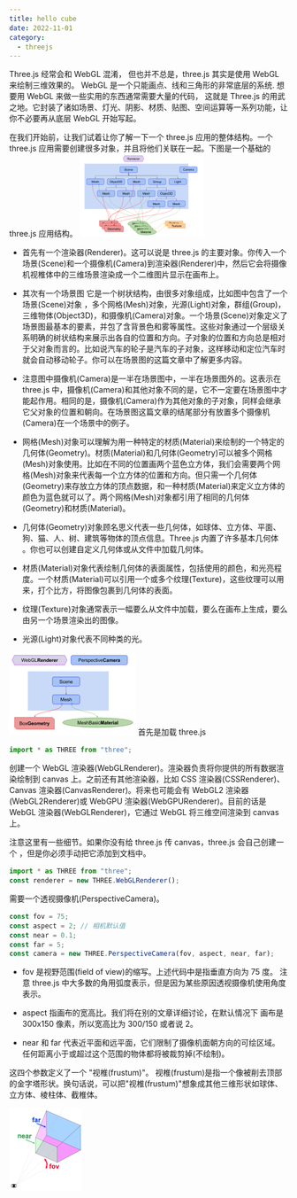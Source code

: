 ```yaml
---
title: hello cube
date: 2022-11-01
category:
  - threejs
---
```


Three.js 经常会和 WebGL 混淆， 但也并不总是，three.js 其实是使用 WebGL 来绘制三维效果的。 WebGL 是一个只能画点、线和三角形的非常底层的系统. 想要用 WebGL 来做一些实用的东西通常需要大量的代码， 这就是 Three.js 的用武之地。它封装了诸如场景、灯光、阴影、材质、贴图、空间运算等一系列功能，让你不必要再从底层 WebGL 开始写起。

在我们开始前，让我们试着让你了解一下一个 three.js 应用的整体结构。一个 three.js 应用需要创建很多对象，并且将他们关联在一起。下图是一个基础的 three.js 应用结构。
![](images/156003009122942222.png)

- 首先有一个渲染器(Renderer)。这可以说是 three.js 的主要对象。你传入一个场景(Scene)和一个摄像机(Camera)到渲染器(Renderer)中，然后它会将摄像机视椎体中的三维场景渲染成一个二维图片显示在画布上。

- 其次有一个场景图 它是一个树状结构，由很多对象组成，比如图中包含了一个场景(Scene)对象 ，多个网格(Mesh)对象，光源(Light)对象，群组(Group)，三维物体(Object3D)，和摄像机(Camera)对象。一个场景(Scene)对象定义了场景图最基本的要素，并包了含背景色和雾等属性。这些对象通过一个层级关系明确的树状结构来展示出各自的位置和方向。子对象的位置和方向总是相对于父对象而言的。比如说汽车的轮子是汽车的子对象，这样移动和定位汽车时就会自动移动轮子。你可以在场景图的这篇文章中了解更多内容。

- 注意图中摄像机(Camera)是一半在场景图中，一半在场景图外的。这表示在 three.js 中，摄像机(Camera)和其他对象不同的是，它不一定要在场景图中才能起作用。相同的是，摄像机(Camera)作为其他对象的子对象，同样会继承它父对象的位置和朝向。在场景图这篇文章的结尾部分有放置多个摄像机(Camera)在一个场景中的例子。

- 网格(Mesh)对象可以理解为用一种特定的材质(Material)来绘制的一个特定的几何体(Geometry)。材质(Material)和几何体(Geometry)可以被多个网格(Mesh)对象使用。比如在不同的位置画两个蓝色立方体，我们会需要两个网格(Mesh)对象来代表每一个立方体的位置和方向。但只需一个几何体(Geometry)来存放立方体的顶点数据，和一种材质(Material)来定义立方体的颜色为蓝色就可以了。两个网格(Mesh)对象都引用了相同的几何体(Geometry)和材质(Material)。

- 几何体(Geometry)对象顾名思义代表一些几何体，如球体、立方体、平面、狗、猫、人、树、建筑等物体的顶点信息。Three.js 内置了许多基本几何体 。你也可以创建自定义几何体或从文件中加载几何体。

- 材质(Material)对象代表绘制几何体的表面属性，包括使用的颜色，和光亮程度。一个材质(Material)可以引用一个或多个纹理(Texture)，这些纹理可以用来，打个比方，将图像包裹到几何体的表面。

- 纹理(Texture)对象通常表示一幅要么从文件中加载，要么在画布上生成，要么由另一个场景渲染出的图像。

- 光源(Light)对象代表不同种类的光。

![](images/435004609122942222.png)
首先是加载 three.js

```js
import * as THREE from "three";
```

创建一个 WebGL 渲染器(WebGLRenderer)。渲染器负责将你提供的所有数据渲染绘制到 canvas 上。之前还有其他渲染器，比如 CSS 渲染器(CSSRenderer)、Canvas 渲染器(CanvasRenderer)。将来也可能会有 WebGL2 渲染器(WebGL2Renderer)或 WebGPU 渲染器(WebGPURenderer)。目前的话是 WebGL 渲染器(WebGLRenderer)，它通过 WebGL 将三维空间渲染到 canvas 上。

注意这里有一些细节。如果你没有给 three.js 传 canvas，three.js 会自己创建一个 ，但是你必须手动把它添加到文档中。

```js
import * as THREE from "three";
const renderer = new THREE.WebGLRenderer();
```

需要一个透视摄像机(PerspectiveCamera)。

```js
const fov = 75;
const aspect = 2; // 相机默认值
const near = 0.1;
const far = 5;
const camera = new THREE.PerspectiveCamera(fov, aspect, near, far);
```

- fov 是视野范围(field of view)的缩写。上述代码中是指垂直方向为 75 度。 注意 three.js 中大多数的角用弧度表示，但是因为某些原因透视摄像机使用角度表示。

- aspect 指画布的宽高比。我们将在别的文章详细讨论，在默认情况下 画布是 300x150 像素，所以宽高比为 300/150 或者说 2。

- near 和 far 代表近平面和远平面，它们限制了摄像机面朝方向的可绘区域。 任何距离小于或超过这个范围的物体都将被裁剪掉(不绘制)。

这四个参数定义了一个 "视椎(frustum)"。 视椎(frustum)是指一个像被削去顶部的金字塔形状。换句话说，可以把"视椎(frustum)"想象成其他三维形状如球体、立方体、棱柱体、截椎体。

![](./images/242002210122942222.png)

